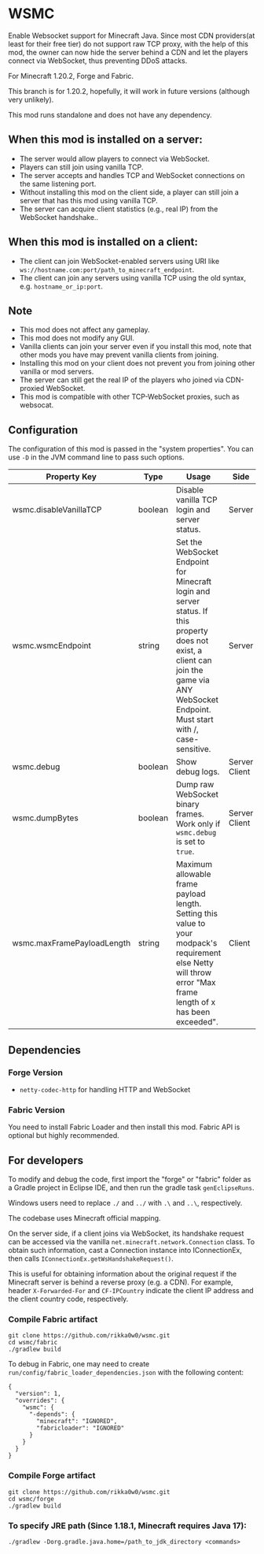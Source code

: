# WSMC
Enable Websocket support for Minecraft Java.
Since most CDN providers(at least for their free tier) do not support raw TCP proxy, with the help of this mod, the owner can now hide the server behind a CDN and let the players connect via WebSocket, thus preventing DDoS attacks.

For Minecraft 1.20.2, Forge and Fabric.

This branch is for 1.20.2,
hopefully, it will work in future versions (although very unlikely).

This mod runs standalone and does not have any dependency.

## When this mod is installed on a server:
* The server would allow players to connect via WebSocket.
* Players can still join using vanilla TCP.
* The server accepts and handles TCP and WebSocket connections on the same listening port.
* Without installing this mod on the client side, a player can still join a server that has this mod using vanilla TCP.
* The server can acquire client statistics (e.g., real IP) from the WebSocket handshake..

## When this mod is installed on a client:
* The client can join WebSocket-enabled servers using URI like `ws://hostname.com:port/path_to_minecraft_endpoint`.
* The client can join any servers using vanilla TCP using the old syntax, e.g. `hostname_or_ip:port`.

## Note
* This mod does not affect any gameplay.
* This mod does not modify any GUI.
* Vanilla clients can join your server even if you install this mod, note that other mods you have may prevent vanilla clients from joining.
* Installing this mod on your client does not prevent you from joining other vanilla or mod servers.
* The server can still get the real IP of the players who joined via CDN-proxied WebSocket.
* This mod is compatible with other TCP-WebSocket proxies, such as websocat.

## Configuration
The configuration of this mod is passed in the "system properties". You can use `-D` in the JVM command line to pass such options.

| Property Key               | Type     | Usage                                                                                                                                                                                        | Side          | Default | Example  |
|----------------------------|----------|----------------------------------------------------------------------------------------------------------------------------------------------------------------------------------------------|---------------|---------|----------|
| wsmc.disableVanillaTCP     | boolean  | Disable vanilla TCP login and server status.                                                                                                                                                 | Server        | false   | true     |
| wsmc.wsmcEndpoint          | string   | Set the WebSocket Endpoint for Minecraft login and server status. If this property does not exist, a client can join the game via ANY WebSocket Endpoint. Must start with /, case-sensitive. | Server        | Not set | /mc      |
| wsmc.debug                 | boolean  | Show debug logs.                                                                                                                                                                             | Server Client | false   | true     |
| wsmc.dumpBytes             | boolean  | Dump raw WebSocket binary frames. Work only if `wsmc.debug` is set to `true`.                                                                                                                | Server Client | false   | true     |
| wsmc.maxFramePayloadLength | string   | Maximum allowable frame payload length. Setting this value to your modpack's requirement else Netty will throw error "Max frame length of x has been exceeded".                              | Client        | 65536   | 65536    |

## Dependencies
### Forge Version
* `netty-codec-http` for handling HTTP and WebSocket

### Fabric Version
You need to install Fabric Loader and then install this mod. Fabric API is optional but highly recommended.

## For developers
To modify and debug the code, first import the "forge" or "fabric" folder as a Gradle project in Eclipse IDE, and then run the gradle task `genEclipseRuns`.

Windows users need to replace `./` and `../` with `.\` and `..\`, respectively.

The codebase uses Minecraft official mapping.

On the server side, if a client joins via WebSocket, its handshake request can be accessed via the vanilla `net.minecraft.network.Connection` class.
To obtain such information, cast a Connection instance into IConnectionEx, then calls `IConnectionEx.getWsHandshakeRequest()`.

This is useful for obtaining information about the original request if the Minecraft server is behind a reverse proxy (e.g. a CDN).
For example, header `X-Forwarded-For` and `CF-IPCountry` indicate the client IP address and the client country code, respectively.

### Compile Fabric artifact
```
git clone https://github.com/rikka0w0/wsmc.git
cd wsmc/fabric
./gradlew build
```

To debug in Fabric, one may need to create `run/config/fabric_loader_dependencies.json` with the following content:
```
{
  "version": 1,
  "overrides": {
    "wsmc": {
      "-depends": {
        "minecraft": "IGNORED",
        "fabricloader": "IGNORED"
      }
    }
  }
} 
```

### Compile Forge artifact
```
git clone https://github.com/rikka0w0/wsmc.git
cd wsmc/forge
./gradlew build
```

### To specify JRE path (Since 1.18.1, Minecraft requires Java 17):
```
./gradlew -Dorg.gradle.java.home=/path_to_jdk_directory <commands>
```
